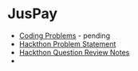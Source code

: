 # JusPay

- [Coding Problems]() - pending
- [Hackthon Problem Statement](./Hackathon_Part_A.md)
- [Hackthon Question Review Notes](./Hackathon_Que_Notes.md)
- 